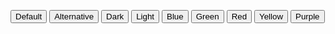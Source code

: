 <script>
  import { Button } from 'svelte-5-ui-lib'
</script>

<Button>Default</Button>
<Button color="alternative">Alternative</Button>
<Button color="dark">Dark</Button>
<Button color="light">Light</Button>
<Button color="blue">Blue</Button>
<Button color="green">Green</Button>
<Button color="red">Red</Button>
<Button color="yellow">Yellow</Button>
<Button color="purple">Purple</Button>
